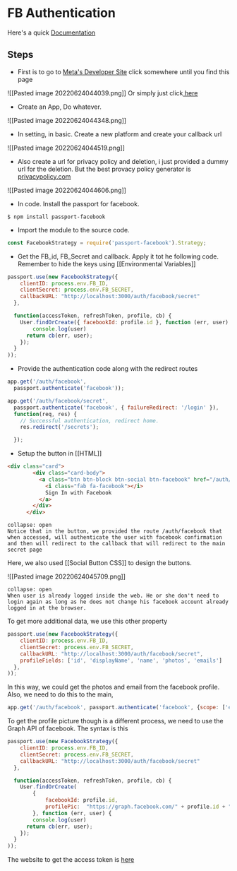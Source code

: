 # FB Authentication
Here's a quick [Documentation](https://www.passportjs.org/packages/passport-facebook/)

## Steps
 -  First is to go to [Meta's Developer Site](https://developers.facebook.com/) click somewhere until you find this page
 
 ![[Pasted image 20220624044039.png]]
Or simply just click[ here](https://developers.facebook.com/apps/)

 -  Create an App, Do whatever. 
 
 ![[Pasted image 20220624044348.png]]
 
 - In setting, in basic. Create a new platform and create your callback url
 
 ![[Pasted image 20220624044519.png]]
 
 - Also create a url for privacy policy and deletion, i just provided a dummy url for the deletion. But the best provacy policy generator is [privacypolicy.com](https://www.freeprivacypolicy.com/) 

 ![[Pasted image 20220624044606.png]]
 
 - In code. Install the passport for facebook.

```
$ npm install passport-facebook
```

 - Import the module to the source code. 
 
```javascript
const FacebookStrategy = require('passport-facebook').Strategy;
```

 - Get the FB_id, FB_Secret and callback. Apply it tot he following code. Remember to hide the keys using [[Environmental Variables]]
 
```js
passport.use(new FacebookStrategy({
    clientID: process.env.FB_ID,
    clientSecret: process.env.FB_SECRET,
    callbackURL: "http://localhost:3000/auth/facebook/secret"
  },

  function(accessToken, refreshToken, profile, cb) {
    User.findOrCreate({ facebookId: profile.id }, function (err, user) {
        console.log(user)
      return cb(err, user);
    });
  }
));
```

 - Provide the authentication code along with the redirect routes

```js
app.get('/auth/facebook',
  passport.authenticate('facebook'));

app.get('/auth/facebook/secret',
  passport.authenticate('facebook', { failureRedirect: '/login' }),
  function(req, res) {
    // Successful authentication, redirect home.
    res.redirect('/secrets');

  });
```

 - Setup the button in [[HTML]]
 
```html
<div class="card">
        <div class="card-body">
          <a class="btn btn-block btn-social btn-facebook" href="/auth/facebook" role="button">
            <i class="fab fa-facebook"></i>
            Sign In with Facebook
          </a>
        </div>
      </div>
```

```ad-Notice
collapse: open
Notice that in the button, we provided the route /auth/facebook that when accessed, will authenticate the user with facebook confirmation and then will redirect to the callback that will redirect to the main secret page

```

Here, we also used [[Social Button CSS]] to design the buttons. 

![[Pasted image 20220624045709.png]]

```ad-Notice
collapse: open
When user is already logged inside the web. He or she don't need to login again as long as he does not change his facebook account already logged in at the browser. 

```


To get more additional data, we use this other property
```js
passport.use(new FacebookStrategy({
    clientID: process.env.FB_ID,
    clientSecret: process.env.FB_SECRET,
    callbackURL: "http://localhost:3000/auth/facebook/secret",
    profileFields: ['id', 'displayName', 'name', 'photos', 'emails']
  },
));
```

In this way, we could get the photos and email from the facebook profile. Also, we need to do this to the main,
```js
app.get('/auth/facebook', passport.authenticate('facebook', {scope: ['email']}));
```

To get the profile picture though is a different process, we need to use the Graph API of facebook. The syntax is this
```js
passport.use(new FacebookStrategy({
    clientID: process.env.FB_ID,
    clientSecret: process.env.FB_SECRET,
    callbackURL: "http://localhost:3000/auth/facebook/secret"
  },

  function(accessToken, refreshToken, profile, cb) {
    User.findOrCreate(
	    { 
		    facebookId: profile.id, 
		    profilePic:  "https://graph.facebook.com/" + profile.id + "/picture?width=200&height=200&access_token=" + process.env.FB_ACCESS_TOKEN
		}, function (err, user) {
        console.log(user)
      return cb(err, user);
    });
  }
));
```

The website to get the access token is [here](https://developers.facebook.com/tools/explorer/)
